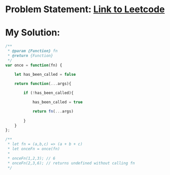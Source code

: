 # Problem Statement: [Link to Leetcode](https://leetcode.com/problems/allow-one-function-call/description/)
# My Solution: 
```js
/**
 * @param {Function} fn
 * @return {Function}
 */
var once = function(fn) {
    
    let has_been_called = false

    return function(...args){

        if (!has_been_called){

            has_been_called = true

            return fn(...args)
            
        }
    }
};

/**
 * let fn = (a,b,c) => (a + b + c)
 * let onceFn = once(fn)
 *
 * onceFn(1,2,3); // 6
 * onceFn(2,3,6); // returns undefined without calling fn
 */
```
